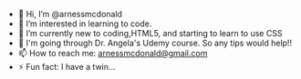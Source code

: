 - 👋 Hi, I’m @arnessmcdonald
- 👀 I’m interested in learning to code.
- 🌱 I’m currently new to coding,HTML5, and starting to learn to use CSS
- 💞️ I'm going through Dr. Angela's Udemy course. So any tips would help!!
- 📫 How to reach me: arnessmcdonald@gmail.com
- ⚡ Fun fact: I have a twin...

<!---
arnessmcdonald/arnessmcdonald is a ✨ special ✨ repository because its `README.md` (this file) appears on your GitHub profile.
You can click the Preview link to take a look at your changes.
--->
